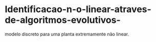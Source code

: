 # Identificacao-n-o-linear-atraves-de-algoritmos-evolutivos-
modelo discreto para uma planta extremamente não linear. 
